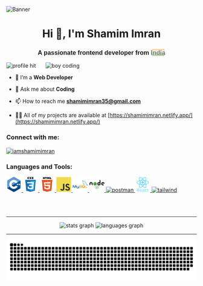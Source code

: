 <link rel="preconnect" href="https://fonts.googleapis.com">
<link rel="preconnect" href="https://fonts.gstatic.com" crossorigin>
<link href="https://fonts.googleapis.com/css2?family=Dancing+Script:wght@700&family=Silkscreen&display=swap" rel="stylesheet">


![Banner](https://res.cloudinary.com/superfolio/image/upload/v1620689979/68747470733a2f2f692e70696e696d672e636f6d2f6f726967696e616c732f63362f33332f63322f63363333633230656465383266306530636564376435373064626533613166332e676966_yjuh2s.gif)

<h1 align="center">Hi 👋, I'm Shamim Imran</h1>
<h3 align="center"><span style="font-family: 'Silkscreen', sans-serif;">A passionate frontend developer from <span style="background: linear-gradient(180deg, rgba(255,143,16,1) 0%, rgba(255,255,255,1) 35%, rgba(80,158,47,1) 100%); color: black; opacity: 0.5; border-radius: 5px; ">India</span></span></h3>
<img align="right" width="400" src="https://media1.tenor.com/m/xFUGScgp7V8AAAAC/computer-code.gif" alt="boy coding" />


<p align="left"> <img src="https://komarev.com/ghpvc/?username=iamshamimimran&label=Profile%20views&color=0e75b6&style=flat" alt="profile hit" /> </p>

- 🌱 I’m a **Web Developer**

- 💬 Ask me about **Coding**

- 📫 How to reach me **shamimimran35@gmail.com**
  
- 👨‍💻 All of my projects are available at [https://shamimimran.netlify.app/](https://shamimimran.netlify.app/)
  
<h3 align="left">Connect with me:</h3>
<p align="left">
<a href="https://twitter.com/iamshamimimran" target="blank"><img align="center" src="https://raw.githubusercontent.com/rahuldkjain/github-profile-readme-generator/master/src/images/icons/Social/twitter.svg" alt="iamshamimimran" height="30" width="40" /></a>
</p>

<h3 align="left">Languages and Tools:</h3>
<p align="left"> <a href="https://www.w3schools.com/cpp/" target="_blank" rel="noreferrer"> <img src="https://raw.githubusercontent.com/devicons/devicon/master/icons/cplusplus/cplusplus-original.svg" alt="cplusplus" width="40" height="40"/> </a> <a href="https://www.w3schools.com/css/" target="_blank" rel="noreferrer"> <img src="https://raw.githubusercontent.com/devicons/devicon/master/icons/css3/css3-original-wordmark.svg" alt="css3" width="40" height="40"/> </a> <a href="https://www.w3.org/html/" target="_blank" rel="noreferrer"> <img src="https://raw.githubusercontent.com/devicons/devicon/master/icons/html5/html5-original-wordmark.svg" alt="html5" width="40" height="40"/> </a> <a href="https://developer.mozilla.org/en-US/docs/Web/JavaScript" target="_blank" rel="noreferrer"> <img src="https://raw.githubusercontent.com/devicons/devicon/master/icons/javascript/javascript-original.svg" alt="javascript" width="40" height="40"/> </a> <a href="https://www.mysql.com/" target="_blank" rel="noreferrer"> <img src="https://raw.githubusercontent.com/devicons/devicon/master/icons/mysql/mysql-original-wordmark.svg" alt="mysql" width="40" height="40"/> </a> <a href="https://nodejs.org" target="_blank" rel="noreferrer"> <img src="https://raw.githubusercontent.com/devicons/devicon/master/icons/nodejs/nodejs-original-wordmark.svg" alt="nodejs" width="40" height="40"/> </a> <a href="https://postman.com" target="_blank" rel="noreferrer"> <img src="https://www.vectorlogo.zone/logos/getpostman/getpostman-icon.svg" alt="postman" width="40" height="40"/> </a> <a href="https://reactjs.org/" target="_blank" rel="noreferrer"> <img src="https://raw.githubusercontent.com/devicons/devicon/master/icons/react/react-original-wordmark.svg" alt="react" width="40" height="40"/> </a> <a href="https://tailwindcss.com/" target="_blank" rel="noreferrer"> <img src="https://www.vectorlogo.zone/logos/tailwindcss/tailwindcss-icon.svg" alt="tailwind" width="40" height="40"/> </a> </p>

<br>
<br>
<hr>

<div align="center">
  <img src="https://github-readme-stats.vercel.app/api?username=iamshamimimran&hide_title=false&hide_rank=false&show_icons=true&include_all_commits=true&count_private=true&disable_animations=false&theme=dracula&locale=en&hide_border=false" height="150" alt="stats graph"  />
  <img src="https://github-readme-stats.vercel.app/api/top-langs?username=iamshamimimran&locale=en&hide_title=false&layout=compact&card_width=320&langs_count=5&theme=dracula&hide_border=false" height="150" alt="languages graph"  />
</div>

<hr>
<img src="https://raw.githubusercontent.com/Iamshamimimran/iamshamimimran/output/snake.svg" alt="Snake animation" />
